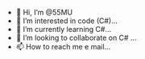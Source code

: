 - 👋 Hi, I’m @55MU
- 👀 I’m interested in code (C#)...
- 🌱 I’m currently learning C#...
- 💞️ I’m looking to collaborate on C# ...
- 📫 How to reach me e mail...

<!---
55MU/55MU is a ✨ special ✨ repository because its `README.md` (this file) appears on your GitHub profile.
You can click the Preview link to take a look at your changes.
--->
